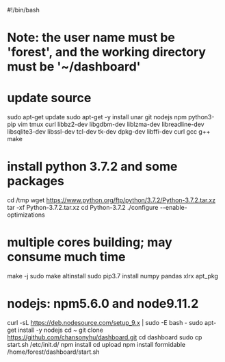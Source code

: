 #!/bin/bash
# Note: the user name must be 'forest', and the working directory must be '~/dashboard'
# update source
sudo apt-get update
sudo apt-get -y install unar git nodejs npm python3-pip vim tmux curl libbz2-dev libgdbm-dev liblzma-dev libreadline-dev libsqlite3-dev libssl-dev tcl-dev tk-dev dpkg-dev libffi-dev curl gcc g++ make

# install python 3.7.2 and some packages
cd /tmp
wget https://www.python.org/ftp/python/3.7.2/Python-3.7.2.tar.xz
tar -xf Python-3.7.2.tar.xz
cd Python-3.7.2
./configure --enable-optimizations
# multiple cores building; may consume much time
make -j
sudo make altinstall
sudo pip3.7 install numpy pandas xlrx apt_pkg

# nodejs: npm5.6.0 and node9.11.2
curl -sL https://deb.nodesource.com/setup_9.x | sudo -E bash -
sudo apt-get install -y nodejs
cd ~
git clone https://github.com/chansonyhu/dashboard.git
cd dashboard
sudo cp start.sh /etc/init.d/
npm install
cd upload
npm install formidable
/home/forest/dashboard/start.sh
